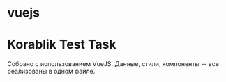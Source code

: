 # vuejs
<h1>Korablik Test Task</h1>
Собрано с использованием VueJS.
Данные, стили, компоненты -- все реализованы в одном файле.

